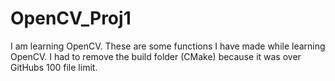 # OpenCV_Proj1
I am learning OpenCV.  These are some functions I have made while learning OpenCV.
I had to remove the build folder (CMake) because it was over GitHubs 100 file limit.
